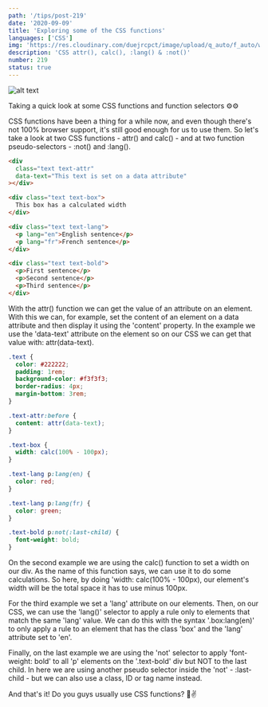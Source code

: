 ```yaml
---
path: '/tips/post-219'
date: '2020-09-09'
title: 'Exploring some of the CSS functions'
languages: ['CSS']
img: 'https://res.cloudinary.com/duejrcpct/image/upload/q_auto/f_auto/w_1000/v1599666211/tips/219-1_laeavj.png'
description: 'CSS attr(), calc(), :lang() & :not()'
number: 219
status: true
---
```


![alt text](https://res.cloudinary.com/duejrcpct/image/upload/q_auto/f_auto/w_1000/v1599666210/tips/219-2_hw4qwb.png 'CSS functions')

Taking a quick look at some CSS functions and function selectors ⚙️⚙️

CSS functions have been a thing for a while now, and even though there's not 100% browser support, it's still good enough for us to use them. So let's take a look at two CSS functions - attr() and calc() - and at two function pseudo-selectors - :not() and :lang().

```html
<div
  class="text text-attr"
  data-text="This text is set on a data attribute"
></div>

<div class="text text-box">
  This box has a calculated width
</div>

<div class="text text-lang">
  <p lang="en">English sentence</p>
  <p lang="fr">French sentence</p>
</div>

<div class="text text-bold">
  <p>First sentence</p>
  <p>Second sentence</p>
  <p>Third sentence</p>
</div>
```

With the attr() function we can get the value of an attribute on an element. With this we can, for example, set the content of an element on a data attribute and then display it using the 'content' property. In the example we use the 'data-text' attribute on the element so on our CSS we can get that value with: attr(data-text).

```css
.text {
  color: #222222;
  padding: 1rem;
  background-color: #f3f3f3;
  border-radius: 4px;
  margin-bottom: 3rem;
}

.text-attr:before {
  content: attr(data-text);
}

.text-box {
  width: calc(100% - 100px);
}

.text-lang p:lang(en) {
  color: red;
}

.text-lang p:lang(fr) {
  color: green;
}

.text-bold p:not(:last-child) {
  font-weight: bold;
}
```

On the second example we are using the calc() function to set a width on our div. As the name of this function says, we can use it to do some calculations. So here, by doing 'width: calc(100% - 100px), our element's width will be the total space it has to use minus 100px.

For the third example we set a 'lang' attribute on our elements. Then, on our CSS, we can use the 'lang()' selector to apply a rule only to elements that match the same 'lang' value. We can do this with the syntax '.box:lang(en)' to only apply a rule to an element that has the class 'box' and the 'lang' attribute set to 'en'.

Finally, on the last example we are using the 'not' selector to apply 'font-weight: bold' to all 'p' elements on the '.text-bold' div but NOT to the last child. In here we are using another pseudo selector inside the 'not' - :last-child - but we can also use a class, ID or tag name instead.

And that's it! Do you guys usually use CSS functions? 🤔✌️
